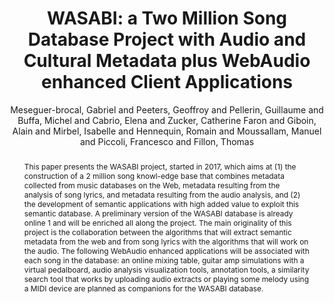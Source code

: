 --- 
title: "WASABI: a Two Million Song Database Project with Audio and Cultural Metadata plus WebAudio enhanced Client Applications" 
abstract: "This paper presents the WASABI project, started in 2017, which aims at (1) the construction of a 2 million song knowl-edge base that combines metadata collected from music databases on the Web, metadata resulting from the analysis of song lyrics, and metadata resulting from the audio analysis, and (2) the development of semantic applications with high added value to exploit this semantic database. A preliminary version of the WASABI database is already online 1 and will be enriched all along the project. The main originality of this project is the collaboration between the algorithms that will extract semantic metadata from the web and from song lyrics with the algorithms that will work on the audio. The following WebAudio enhanced applications will be associated with each song in the database: an online mixing table, guitar amp simulations with a virtual pedalboard, audio analysis visualization tools, annotation tools, a similarity search tool that works by uploading audio extracts or playing some melody using a MIDI device are planned as companions for the WASABI database." 
address: "London" 
author: "Meseguer-brocal, Gabriel and Peeters, Geoffroy and Pellerin, Guillaume and Buffa, Michel and Cabrio, Elena and Zucker, Catherine Faron and Giboin, Alain and Mirbel, Isabelle and Hennequin, Romain and Moussallam, Manuel and Piccoli, Francesco and Fillon, Thomas"
webAuthor: "Gabriel Meseguer-brocal, Geoffroy Peeters, Guillaume Pellerin, Michel Buffa, Elena Cabrio, Catherine Faron Zucker, Alain Giboin, Isabelle Mirbel, Romain Hennequin, Manuel Moussallam, Francesco Piccoli, Thomas Fillon" 
booktitle: "Proceedings of the International Web Audio Conference" 
editor: "Thalmann, Florian and Ewert, Sebastian" 
month: "Proceedings of the International Web Audio Conference"
pages: "undefined" 
publisher: "Queen Mary University of London" 
series: "WAC '17"
type: "Paper"  
year: "2017" 
id: "2017_40" 
tags: year2017
media: https://youtu.be/mo6VKewheGU?t=928 
pdflink: /_data/papers/pdf/2017/2017_40.pdf
ISSN: 2663-5844
---